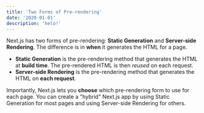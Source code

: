 ```yaml
---
title: 'Two Forms of Pre-rendering'
date: '2020-01-01'
description: 'helo!'
---
```

 
Next.js has two forms of pre-rendering: **Static Generation** and **Server-side Rendering**. The difference is in **when** it generates the HTML for a page.
 
- **Static Generation** is the pre-rendering method that generates the HTML at **build time**. The pre-rendered HTML is then _reused_ on each request.
- **Server-side Rendering** is the pre-rendering method that generates the HTML on **each request**.
 
Importantly, Next.js lets you **choose** which pre-rendering form to use for each page. You can create a "hybrid" Next.js app by using Static Generation for most pages and using Server-side Rendering for others.